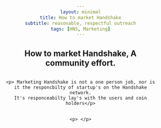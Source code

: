 ```yaml
---
layout: minimal
title: How to market Handshake
subtitle: reasonable, respectful outreach
tags: [HNS, Marketing]
---
```

<html>
<head>
<meta name="viewport" content="width=device-width, initial-scale=1">
<style>
  h2 {text-align: center;}
p {text-align: center;}
div {text-align: center;}
li {text-align: left;}
* {
  box-sizing: border-box;
}

/* Create two equal columns that floats next to each other */
.column {
  float: left;
  width: 50%;
  padding: 10px;
  height: 300px; /* Should be removed. Only for demonstration */
}

/* Clear floats after the columns */
.row:after {
  content: "";
  display: table;
  clear: both;
}
</style>
</head>
<body>

<h2>How to market Handshake, A community effort.</h2>

<div class="row">
  <div class="column">
    
    
    <p> Marketing Handshake is not a one person job, nor is it the responcbilty of startup's on the Handshake network.
    It's responceabilty lay's with the users and coin holders</p>
  </div>
  <div class="column">
   
    <p> </p>
  </div>
</div>

</body>
</html>
